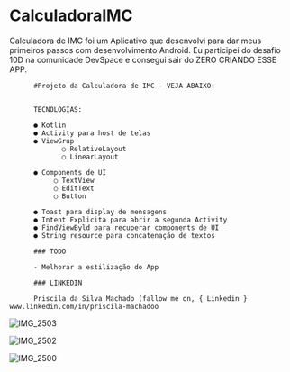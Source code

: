 # CalculadoraIMC

Calculadora de IMC foi um Aplicativo que desenvolvi  para dar meus primeiros passos com desenvolvimento Android.
Eu participei do desafio 10D na comunidade DevSpace e consegui sair do ZERO CRIANDO ESSE APP.



          #Projeto da Calculadora de IMC - VEJA ABAIXO:
          
          
          TECNOLOGIAS: 
          
          ● Kotlin
          ● Activity para host de telas
          ● ViewGrup
                 ○ RelativeLayout
                 ○ LinearLayout
                 
          ● Components de UI
               ○ TextView
               ○ EditText
               ○ Button
            
          ● Toast para display de mensagens
          ● Intent Explicita para abrir a segunda Activity
          ● FindViewByld para recuperar components de UI
          ● String resource para concatenação de textos
          
          ### TODO
          
          - Melhorar a estilização do App
          
          ### LINKEDIN 
          
          Priscila da Silva Machado (fallow me on, { Linkedin } www.linkedin.com/in/priscila-machadoo
          
          
                 
          
          

![IMG_2503](https://user-images.githubusercontent.com/124249045/216292007-667ba8ad-2870-4dcc-b0e4-e6ee9673a815.jpeg)  

![IMG_2502](https://user-images.githubusercontent.com/124249045/216291733-4fd85813-0257-463f-8e38-a31af7545e0a.jpeg)

![IMG_2500](https://user-images.githubusercontent.com/124249045/216291222-ce7b5219-3105-4165-9c5e-2d20321ff6b7.jpeg)
